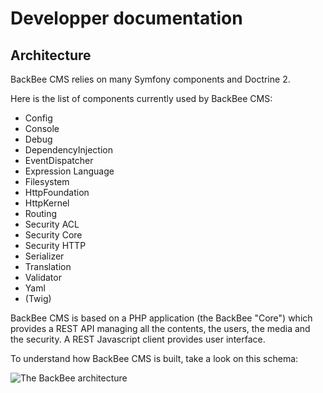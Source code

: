 # Developper documentation

## Architecture

BackBee CMS relies on many Symfony components and Doctrine 2.

Here is the list of components currently used by BackBee CMS:

* Config
* Console
* Debug
* DependencyInjection
* EventDispatcher
* Expression Language
* Filesystem
* HttpFoundation
* HttpKernel
* Routing
* Security ACL
* Security Core
* Security HTTP
* Serializer
* Translation
* Validator
* Yaml
* (Twig)

BackBee CMS is based on a PHP application (the BackBee "Core") which provides a REST API managing all the contents,
the users, the media and the security. A REST Javascript client provides user interface.

To understand how BackBee CMS is built, take a look on this schema:

 ![The BackBee architecture](http://i.imgur.com/XfRFyLE.png)
